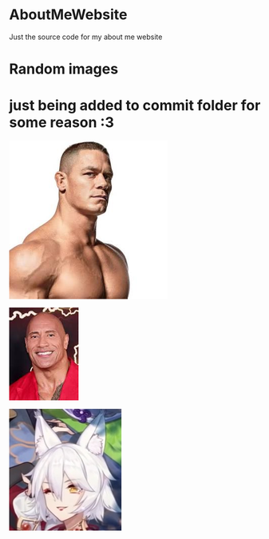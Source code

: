 # AboutMeWebsite
Just the source code for my about me website

# Random images 
# just being added to commit folder for some reason :3


![alt text](download.jpg)

![alt text](download%20(1).jpg)

![alt text](image.jpg)
